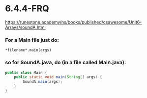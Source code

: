 # 6.4.4-FRQ
https://runestone.academy/ns/books/published/csawesome/Unit6-Arrays/soundA.html

### For a Main file just do:
`*filename*.main(args)`

### so for SoundA.java, do (in a file called Main.java):
```java
public class Main {
    public static void main(String[] args) {
        SoundA.main(args);
    }
}
```
